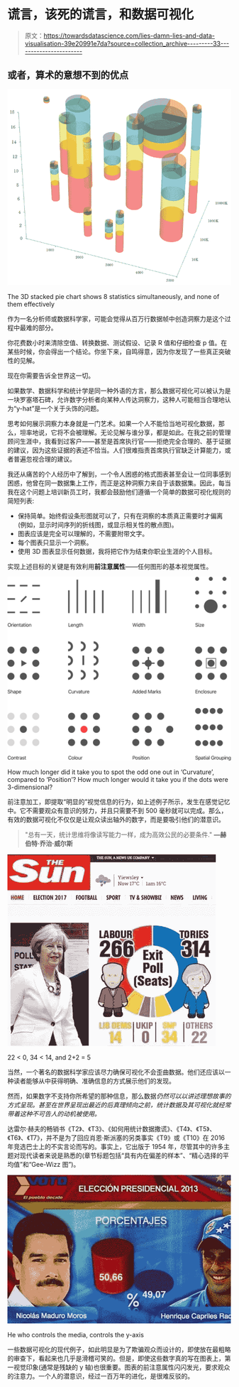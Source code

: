 # 谎言，该死的谎言，和数据可视化

> 原文：<https://towardsdatascience.com/lies-damn-lies-and-data-visualisation-39e20991e7da?source=collection_archive---------33----------------------->

## 或者，算术的意想不到的优点

![](img/1974b1aa5aac4549784c7d8138bfcf9e.png)

The 3D stacked pie chart shows 8 statistics simultaneously, and none of them effectively

作为一名分析师或数据科学家，可能会觉得从百万行数据帧中创造洞察力是这个过程中最难的部分。

你花费数小时来清除空值、转换数据、测试假设、记录 R 值和仔细检查 p 值。在某些时候，你会得出一个结论。你坐下来，自鸣得意，因为你发现了一些真正突破性的见解。

现在你需要告诉全世界这一切。

如果数学、数据科学和统计学是同一种外语的方言，那么数据可视化可以被认为是一块罗塞塔石碑，允许数字分析者向某种人传达洞察力，这种人可能相当合理地认为“y-hat”是一个关于头饰的问题。

思考如何展示洞察力本身就是一门艺术。如果一个人不能恰当地可视化数据，那么，坦率地说，它将不会被理解。无论见解与谁分享，都是如此。在我之前的管理顾问生涯中，我看到过客户——甚至是首席执行官——拒绝完全合理的、基于证据的建议，因为这些证据的表述不恰当。人们很难指责首席执行官缺乏计算能力，或者普遍忽视合理的建议。

我还从痛苦的个人经历中了解到，一个令人困惑的格式图表甚至会让一位同事感到困惑，他曾在同一数据集上工作，而正是这种洞察力来自于该数据集。因此，每当我在这个问题上培训新员工时，我都会鼓励他们遵循一个简单的数据可视化规则的简短列表:

*   保持简单。始终假设条形图就可以了，只有在洞察的本质真正需要时才偏离(例如，显示时间序列的折线图，或显示相关性的散点图)。
*   图表应该是完全可以理解的，不需要附带文字。
*   每个图表只显示一个洞察。
*   使用 3D 图表显示任何数据，我将把它作为结束你职业生涯的个人目标。

实现上述目标的关键是有效利用**前注意属性**——任何图形的基本视觉属性。

![](img/cfdcd79d399ccf32148005344ebdf083.png)

How much longer did it take you to spot the odd one out in ‘Curvature’, compared to ‘Position’? How much longer would it take you if the dots were 3-dimensional?

前注意加工，即提取“明显的”视觉信息的行为，如上述例子所示，发生在感觉记忆中。它不需要观众有意识的努力，并且只需要不到 500 毫秒就可以完成。那么，有效的数据可视化不仅仅是让观众读出轴外的数字，而是要吸引他们的潜意识。

> "总有一天，统计思维将像读写能力一样，成为高效公民的必要条件." **—赫伯特·乔治·威尔斯**

![](img/c82cc6cd8911045f62c2771943ebfd3f.png)

22 < 0, 34 < 14, and 2+2 = 5

当然，一个著名的数据科学家应该尽力确保可视化不会歪曲数据。他们还应该以一种读者能够从中获得明确、准确信息的方式展示他们的发现。

然而，如果数字不支持你所希望的那种信息，那么数据*仍然可以以讲述理想故事的方式呈现。甚至在世界呈现出最近的后真理倾向之前，统计数据及其可视化就经常带着这种不可告人的动机被使用。*

达雷尔·赫夫的畅销书《T2》、《T3》、《如何用统计数据撒谎》、《T4》、《T5》、《T6》、《T7》，并不是为了回应肖恩·斯派塞的另类事实《T9》或《T10》在 2016 年竞选巴士上的不实言论而写的。事实上，它出版于 1954 年，尽管其中的许多主题对现代读者来说是熟悉的(章节标题包括“具有内在偏差的样本”、“精心选择的平均值”和“Gee-Wizz 图”)。

![](img/23966259d865510274f1ff2266dd3eb1.png)

He who controls the media, controls the y-axis

一些数据可视化的现代例子，如此明显是为了欺骗观众而设计的，即使放在最粗略的审查下，看起来也几乎是滑稽可笑的。但是，即使这些数字真的写在图表上，第一视觉印象(通常是残缺的 y 轴)也很重要。图表的前注意属性闪闪发光，要求观众的注意力。一个人的潜意识，经过一百万年的进化，是很难反驳的。
